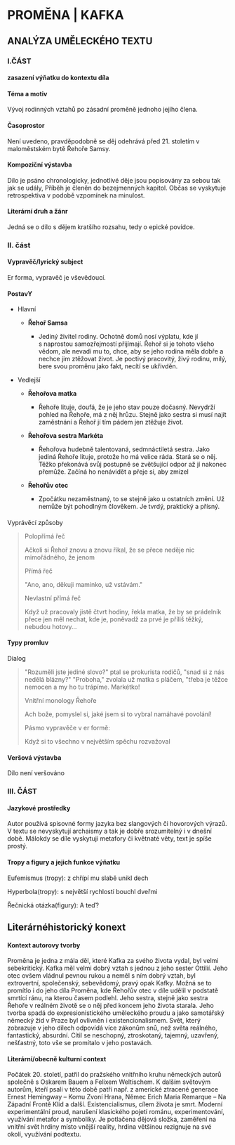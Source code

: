 # PROMĚNA | KAFKA

## ANALÝZA UMĚLECKÉHO TEXTU

### I.ČÁST

#### zasazení výňatku do kontextu díla

#### Téma a motiv

Vývoj rodinných vztahů po zásadní proměně jednoho jejího člena.

#### Časoprostor

Není uvedeno, pravděpodobně se děj odehrává před 21. stoletím v
maloměstském bytě Řehoře Samsy.

#### Kompoziční výstavba

Dílo je psáno chronologicky, jednotlivé děje jsou popisovány za sebou
tak jak se udály, Příběh je členěn do bezejmenných kapitol. Občas se
vyskytuje retrospektiva v podobě vzpomínek na minulost.

#### Literární druh a žánr

Jedná se o dílo s dějem kratšího rozsahu, tedy o epické povídce.

### II. část

#### Vypravěč/lyrický subject

Er forma, vypravěč je vševědoucí.

#### PostavY

  - Hlavní
    
      - **Řehoř Samsa**
        
          - Jediný živitel rodiny. Ochotně domů nosí výplatu, kde jí
            s naprostou samozřejmostí přijímají. Řehoř si je tohoto
            všeho vědom, ale nevadí mu to, chce, aby se jeho rodina
            měla dobře a nechce jim ztěžovat život. Je poctivý
            pracovitý, živý rodinu, milý, bere svou proměnu jako fakt,
            necítí se ukřivděn.

  - Vedlejší
    
      - **Řehořova matka**
        
          - Řehoře lituje, doufá, že je jeho stav pouze dočasný.
            Nevydrží pohled na Řehoře, má z něj hrůzu. Stejně jako
            sestra si musí najít zaměstnání a Řehoř jí tím pádem jen
            ztěžuje život.
    
      - **Řehořova sestra Markéta**
        
          - Řehořova hudebně talentovaná, sedmnáctiletá sestra. Jako
            jediná Řehoře lituje, protože ho má velice ráda. Stará se o
            něj. Těžko překonává svůj postupně se zvětšující odpor až jí
            nakonec přemůže. Začíná ho nenávidět a přeje si, aby zmizel
    
      - **Řehořův otec**
        
          - Zpočátku nezaměstnaný, to se stejně jako u ostatních změní.
            Už nemůže být pohodlným člověkem. Je tvrdý, praktický a
            přísný.

####   
Vyprávěcí způsoby

> Polopřímá řeč
> 
> Ačkoli si Řehoř znovu a znovu říkal, že se přece neděje nic
> mimořádného, že jenom
> 
> Přímá řeč
> 
> "Ano, ano, děkuji maminko, už vstávám."
> 
> Nevlastní přímá řeč
> 
> Když už pracovaly jistě čtvrt hodiny, řekla matka, že by se prádelník
> přece jen měl nechat, kde je, poněvadž za prvé je příliš těžký,
> nebudou hotovy…

#### Typy promluv

Dialog

> "Rozuměli jste jediné slovo?" ptal se prokurista rodičů, "snad si z
> nás nedělá blázny?" "Proboha," zvolala už matka s pláčem, "třeba je
> těžce nemocen a my ho tu trápíme. Markétko\!
> 
> Vnitřní monology Řehoře
> 
> Ach bože, pomyslel si, jaké jsem si to vybral namáhavé povolání\!
> 
> Pásmo vypravěče v er formě:
> 
> Když si to všechno v největším spěchu rozvažoval

#### Veršová výstavba

Dílo není veršováno

### III. ČÁST

#### Jazykové prostředky

Autor používá spisovné formy jazyka bez slangových či hovorových výrazů.
V textu se nevyskytují archaismy a tak je dobře srozumitelný i v dnešní
době. Málokdy se díle vyskytují metafory či květnaté věty, text je spíše
prostý.

#### Tropy a figury a jejich funkce výňatku

Eufemismus (tropy): z chřípí mu slabě unikl dech

Hyperbola(tropy): s největší rychlostí bouchl dveřmi

Řečnická otázka(figury): A teď?

## Literárnéhistorický konext

#### Kontext autorovy tvorby

Proměna je jedna z mála děl, které Kafka za svého života vydal, byl
velmi sebekritický. Kafka měl velmi dobrý vztah s jednou z jeho sester
Ottilií. Jeho otec ovšem vládnul pevnou rukou a neměl s ním dobrý vztah,
byl extrovertní, společenský, sebevědomý, pravý opak Kafky. Možná se to
promítlo i do jeho díla Proměna, kde Řehořův otec v díle udělil
v podstatě smrtící ránu, na kterou časem podlehl. Jeho sestra, stejně
jako sestra Řehoře v reálném životě se o něj před koncem jeho života
starala. Jeho tvorba spadá do expresionistického uměleckého proudu a
jako samotářský německý žid v Praze byl ovlivněn i existencionalismem.
Svět, který zobrazuje v jeho dílech odpovídá více zákonům snů, než světa
reálného, fantastický, absurdní. Cítil se neschopný, ztroskotaný,
tajemný, uzavřený, nešťastný, toto vše se promítalo v jeho postavách.

#### Literární/obecně kulturní context

Počátek 20. století, patřil do pražského vnitřního kruhu německých
autorů společně s Oskarem Bauem a Felixem Weltischem. K dalším světovým
autorům, kteří psali v této době patří např. z americké ztracené
generace Ernest Hemingway – Komu Zvoní Hrana, Němec Erich Maria Remarque
– Na Západní Frontě Klid a další. Existencialismus, cílem života je
smrt. Moderní experimentální proud, narušení klasického pojetí románu,
experimentování, využívání metafor a symboliky. Je potlačena dějová
složka, zaměření na vnitřní svět hrdiny místo vnější reality, hrdina
většinou rezignuje na své okolí, využívání podtextu.

